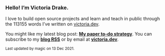 ### Hello! I’m Victoria Drake.

I love to build open source projects and learn and teach in public through the 113155 words I’ve written on [victoria.dev](https://victoria.dev).

You might like my latest blog post: **[My paper to-do strategy](https://victoria.dev/blog/my-paper-to-do-strategy/)**. You can subscribe to my [**blog RSS**](https://victoria.dev/index.xml) or by email at [**victoria.dev**](https://victoria.dev).

<sub>Last updated by magic on 13 Dec 2021.</sub>
